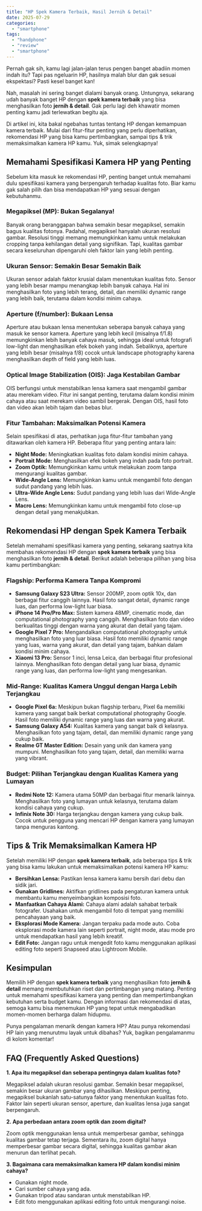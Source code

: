 ```yaml
---
title: "HP Spek Kamera Terbaik, Hasil Jernih & Detail"
date: 2025-07-29
categories: 
  - "smartphone"
tags: 
  - "handphone"
  - "review"
  - "smartphone"
---
```


Pernah gak sih, kamu lagi jalan-jalan terus pengen banget abadiin momen indah itu? Tapi pas ngeluarin HP, hasilnya malah blur dan gak sesuai ekspektasi? Pasti kesel banget kan!

Nah, masalah ini sering banget dialami banyak orang. Untungnya, sekarang udah banyak banget HP dengan **spek kamera terbaik** yang bisa menghasilkan foto **jernih & detail**. Gak perlu lagi deh khawatir momen penting kamu jadi terlewatkan begitu aja.

Di artikel ini, kita bakal ngebahas tuntas tentang HP dengan kemampuan kamera terbaik. Mulai dari fitur-fitur penting yang perlu diperhatikan, rekomendasi HP yang bisa kamu pertimbangkan, sampai tips & trik memaksimalkan kamera HP kamu. Yuk, simak selengkapnya!

## Memahami Spesifikasi Kamera HP yang Penting

Sebelum kita masuk ke rekomendasi HP, penting banget untuk memahami dulu spesifikasi kamera yang berpengaruh terhadap kualitas foto. Biar kamu gak salah pilih dan bisa mendapatkan HP yang sesuai dengan kebutuhanmu.

### Megapiksel (MP): Bukan Segalanya!

Banyak orang beranggapan bahwa semakin besar megapiksel, semakin bagus kualitas fotonya. Padahal, megapiksel hanyalah ukuran resolusi gambar. Resolusi tinggi memang memungkinkan kamu untuk melakukan cropping tanpa kehilangan detail yang signifikan. Tapi, kualitas gambar secara keseluruhan dipengaruhi oleh faktor lain yang lebih penting.

### Ukuran Sensor: Semakin Besar Semakin Baik

Ukuran sensor adalah faktor krusial dalam menentukan kualitas foto. Sensor yang lebih besar mampu menangkap lebih banyak cahaya. Hal ini menghasilkan foto yang lebih terang, detail, dan memiliki dynamic range yang lebih baik, terutama dalam kondisi minim cahaya.

### Aperture (f/number): Bukaan Lensa

Aperture atau bukaan lensa menentukan seberapa banyak cahaya yang masuk ke sensor kamera. Aperture yang lebih kecil (misalnya f/1.8) memungkinkan lebih banyak cahaya masuk, sehingga ideal untuk fotografi low-light dan menghasilkan efek bokeh yang indah. Sebaliknya, aperture yang lebih besar (misalnya f/8) cocok untuk landscape photography karena menghasilkan depth of field yang lebih luas.

### Optical Image Stabilization (OIS): Jaga Kestabilan Gambar

OIS berfungsi untuk menstabilkan lensa kamera saat mengambil gambar atau merekam video. Fitur ini sangat penting, terutama dalam kondisi minim cahaya atau saat merekam video sambil bergerak. Dengan OIS, hasil foto dan video akan lebih tajam dan bebas blur.

### Fitur Tambahan: Maksimalkan Potensi Kamera

Selain spesifikasi di atas, perhatikan juga fitur-fitur tambahan yang ditawarkan oleh kamera HP. Beberapa fitur yang penting antara lain:

- **Night Mode:** Meningkatkan kualitas foto dalam kondisi minim cahaya.
- **Portrait Mode:** Menghasilkan efek bokeh yang indah pada foto portrait.
- **Zoom Optik:** Memungkinkan kamu untuk melakukan zoom tanpa mengurangi kualitas gambar.
- **Wide-Angle Lens:** Memungkinkan kamu untuk mengambil foto dengan sudut pandang yang lebih luas.
- **Ultra-Wide Angle Lens:** Sudut pandang yang lebih luas dari Wide-Angle Lens.
- **Macro Lens:** Memungkinkan kamu untuk mengambil foto close-up dengan detail yang menakjubkan.

## Rekomendasi HP dengan Spek Kamera Terbaik

Setelah memahami spesifikasi kamera yang penting, sekarang saatnya kita membahas rekomendasi HP dengan **spek kamera terbaik** yang bisa menghasilkan foto **jernih & detail**. Berikut adalah beberapa pilihan yang bisa kamu pertimbangkan:

### Flagship: Performa Kamera Tanpa Kompromi

- **Samsung Galaxy S23 Ultra:** Sensor 200MP, zoom optik 10x, dan berbagai fitur canggih lainnya. Hasil foto sangat detail, dynamic range luas, dan performa low-light luar biasa.
- **iPhone 14 Pro/Pro Max:** Sistem kamera 48MP, cinematic mode, dan computational photography yang canggih. Menghasilkan foto dan video berkualitas tinggi dengan warna yang akurat dan detail yang tajam.
- **Google Pixel 7 Pro:** Mengandalkan computational photography untuk menghasilkan foto yang luar biasa. Hasil foto memiliki dynamic range yang luas, warna yang akurat, dan detail yang tajam, bahkan dalam kondisi minim cahaya.
- **Xiaomi 13 Pro:** Sensor 1 inci, lensa Leica, dan berbagai fitur profesional lainnya. Menghasilkan foto dengan detail yang luar biasa, dynamic range yang luas, dan performa low-light yang mengesankan.

### Mid-Range: Kualitas Kamera Unggul dengan Harga Lebih Terjangkau

- **Google Pixel 6a:** Meskipun bukan flagship terbaru, Pixel 6a memiliki kamera yang sangat baik berkat computational photography Google. Hasil foto memiliki dynamic range yang luas dan warna yang akurat.
- **Samsung Galaxy A54:** Kualitas kamera yang sangat baik di kelasnya. Menghasilkan foto yang tajam, detail, dan memiliki dynamic range yang cukup baik.
- **Realme GT Master Edition:** Desain yang unik dan kamera yang mumpuni. Menghasilkan foto yang tajam, detail, dan memiliki warna yang vibrant.

### Budget: Pilihan Terjangkau dengan Kualitas Kamera yang Lumayan

- **Redmi Note 12:** Kamera utama 50MP dan berbagai fitur menarik lainnya. Menghasilkan foto yang lumayan untuk kelasnya, terutama dalam kondisi cahaya yang cukup.
- **Infinix Note 30:** Harga terjangkau dengan kamera yang cukup baik. Cocok untuk pengguna yang mencari HP dengan kamera yang lumayan tanpa menguras kantong.

## Tips & Trik Memaksimalkan Kamera HP

Setelah memiliki HP dengan **spek kamera terbaik**, ada beberapa tips & trik yang bisa kamu lakukan untuk memaksimalkan potensi kamera HP kamu:

- **Bersihkan Lensa:** Pastikan lensa kamera kamu bersih dari debu dan sidik jari.
- **Gunakan Gridlines:** Aktifkan gridlines pada pengaturan kamera untuk membantu kamu menyeimbangkan komposisi foto.
- **Manfaatkan Cahaya Alami:** Cahaya alami adalah sahabat terbaik fotografer. Usahakan untuk mengambil foto di tempat yang memiliki pencahayaan yang baik.
- **Eksplorasi Mode Kamera:** Jangan terpaku pada mode auto. Coba eksplorasi mode kamera lain seperti portrait, night mode, atau mode pro untuk mendapatkan hasil yang lebih kreatif.
- **Edit Foto:** Jangan ragu untuk mengedit foto kamu menggunakan aplikasi editing foto seperti Snapseed atau Lightroom Mobile.

## Kesimpulan

Memilih HP dengan **spek kamera terbaik** yang menghasilkan foto **jernih & detail** memang membutuhkan riset dan pertimbangan yang matang. Penting untuk memahami spesifikasi kamera yang penting dan mempertimbangkan kebutuhan serta budget kamu. Dengan informasi dan rekomendasi di atas, semoga kamu bisa menemukan HP yang tepat untuk mengabadikan momen-momen berharga dalam hidupmu.

Punya pengalaman menarik dengan kamera HP? Atau punya rekomendasi HP lain yang menurutmu layak untuk dibahas? Yuk, bagikan pengalamanmu di kolom komentar!

## FAQ (Frequently Asked Questions)

**1\. Apa itu megapiksel dan seberapa pentingnya dalam kualitas foto?**

Megapiksel adalah ukuran resolusi gambar. Semakin besar megapiksel, semakin besar ukuran gambar yang dihasilkan. Meskipun penting, megapiksel bukanlah satu-satunya faktor yang menentukan kualitas foto. Faktor lain seperti ukuran sensor, aperture, dan kualitas lensa juga sangat berpengaruh.

**2\. Apa perbedaan antara zoom optik dan zoom digital?**

Zoom optik menggunakan lensa untuk memperbesar gambar, sehingga kualitas gambar tetap terjaga. Sementara itu, zoom digital hanya memperbesar gambar secara digital, sehingga kualitas gambar akan menurun dan terlihat pecah.

**3\. Bagaimana cara memaksimalkan kamera HP dalam kondisi minim cahaya?**

- Gunakan night mode.
- Cari sumber cahaya yang ada.
- Gunakan tripod atau sandaran untuk menstabilkan HP.
- Edit foto menggunakan aplikasi editing foto untuk mengurangi noise.
